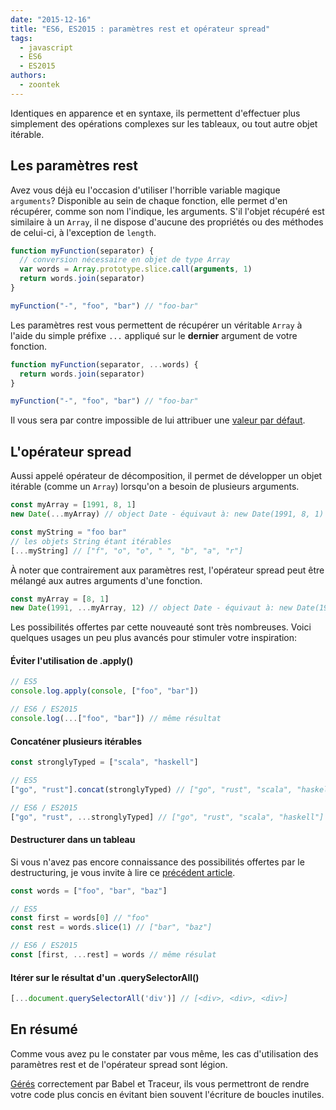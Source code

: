 ```yaml
---
date: "2015-12-16"
title: "ES6, ES2015 : paramètres rest et opérateur spread"
tags:
  - javascript
  - ES6
  - ES2015
authors:
  - zoontek
---
```


Identiques en apparence et en syntaxe, ils permettent d'effectuer plus
simplement des opérations complexes sur les tableaux, ou tout autre objet
itérable.

## Les paramètres rest

Avez vous déjà eu l'occasion d'utiliser l'horrible variable magique `arguments`?
Disponible au sein de chaque fonction, elle permet d'en récupérer, comme son
nom l'indique, les arguments. S'il l'objet récupéré est similaire à un `Array`,
il ne dispose d'aucune des propriétés ou des méthodes de celui-ci, à
l'exception de `length`.

```js
function myFunction(separator) {
  // conversion nécessaire en objet de type Array
  var words = Array.prototype.slice.call(arguments, 1)
  return words.join(separator)
}

myFunction("-", "foo", "bar") // "foo-bar"
```

Les paramètres rest vous permettent de récupérer un véritable `Array` à l'aide
du simple préfixe `...` appliqué sur le **dernier** argument de votre fonction.

```js
function myFunction(separator, ...words) {
  return words.join(separator)
}

myFunction("-", "foo", "bar") // "foo-bar"
```

Il vous sera par contre impossible de lui attribuer une [valeur par défaut](/fr/articles/js/es2015/defaults/).

## L'opérateur spread

Aussi appelé opérateur de décomposition, il permet de développer un objet
itérable (comme un `Array`) lorsqu'on a besoin de plusieurs arguments.

```js
const myArray = [1991, 8, 1]
new Date(...myArray) // object Date - équivaut à: new Date(1991, 8, 1)

const myString = "foo bar"
// les objets String étant itérables
[...myString] // ["f", "o", "o", " ", "b", "a", "r"]
```

À noter que contrairement aux paramètres rest, l'opérateur spread peut être
mélangé aux autres arguments d'une fonction.

```js
const myArray = [8, 1]
new Date(1991, ...myArray, 12) // object Date - équivaut à: new Date(1991, 8, 1, 12)
```

Les possibilités offertes par cette nouveauté sont très nombreuses. Voici
quelques usages un peu plus avancés pour stimuler votre inspiration:

#### Éviter l'utilisation de .apply()

```js
// ES5
console.log.apply(console, ["foo", "bar"])

// ES6 / ES2015
console.log(...["foo", "bar"]) // même résultat
```

#### Concaténer plusieurs itérables

```js
const stronglyTyped = ["scala", "haskell"]

// ES5
["go", "rust"].concat(stronglyTyped) // ["go", "rust", "scala", "haskell"]

// ES6 / ES2015
["go", "rust", ...stronglyTyped] // ["go", "rust", "scala", "haskell"]
```

#### Destructurer dans un tableau

Si vous n'avez pas encore connaissance des possibilités offertes par le
destructuring, je vous invite à lire ce [précédent article](/fr/articles/js/es2015/destructuring/).

```js
const words = ["foo", "bar", "baz"]

// ES5
const first = words[0] // "foo"
const rest = words.slice(1) // ["bar", "baz"]

// ES6 / ES2015
const [first, ...rest] = words // même résulat
```

#### Itérer sur le résultat d'un .querySelectorAll()
```js
[...document.querySelectorAll('div')] // [<div>, <div>, <div>]
```

## En résumé

Comme vous avez pu le constater par vous même, les cas d'utilisation des
paramètres rest et de l'opérateur spread sont légion.

[Gérés](http://kangax.github.io/compat-table/es6/#spread_(...)_operator)
correctement par Babel et Traceur, ils vous permettront de rendre votre code
plus concis en évitant bien souvent l'écriture de boucles inutiles.
